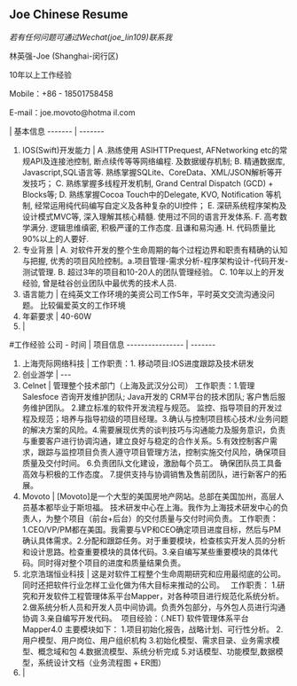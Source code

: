 ## Joe Chinese Resume

*若有任何问题可通过Wechat(joe_lin109)联系我*

林英强-Joe    (Shanghai-闵行区)

10年以上工作经验 

Mobile：+86 - 18501758458

E-mail：joe.movoto@hotma il.com


 | 基本信息
------- | -------
1. IOS(Swift)开发能力 | A .熟练使用 ASIHTTPrequest, AFNetworking etc的常规API及连接池控制, 断点续传等等网络编程. 及数据缓存机制;  B. 精通数据库, Javascript,SQL语言等. 熟练掌握SQLite、CoreData、XML/JSON解析等开发技巧； C. 熟练掌握多线程开发机制, Grand Central Dispatch (GCD) + Blocks等;  D. 熟练掌握Cocoa Touch中的Delegate, KVO, Notification 等机制, 经常运用纯代码编写自定义及各种复杂的UI控件； E. 深研系统程序架构及设计模式MVC等, 深入理解其核心精髓. 使用过不同的语言开发体系.                                                 F. 高考数学满分. 逻辑思维缜密, 积极严谨的工作态度. 且谦和易沟通.                                   H. 代码质量比90%以上的人要好. 
2. 专业背景 | A. 对软件开发的整个生命周期的每个过程边界和职责有精确的认知与把握, 优秀的项目风险控制。a.项目管理-需求分析-程序架构设计-代码开发-测试管理.        B. 超过3年的项目和10-20人的团队管理经验。                  C. 10年以上的开发经验, 曾是硅谷创业团队中最优秀的技术人员. 
3. 语言能力 | 在纯英文工作环境的美资公司工作5年，平时英文交流沟通没问题。 比较偏爱英文的工作环境
4. 年薪要求 | 40-60W
5.  | 


 




#工作经验
公司 - 时间 | 项目信息
---------------- | -------
1. 上海壳际网络科技    | 工作职责：1.  移动项目:IOS进度跟踪及技术研发  
2. 创业游学    |  --- 
3. Celnet  | 管理整个技术部门（上海及武汉分公司） 工作职责：1.管理 Salesfoce 咨询开发维护团队; Java开发的 CRM平台的技术团队; 客户售后服务维护团队。 2.建立标准的软件开发流程与规范。 监控、指导项目的开发过程及规范；培养与指导初级的项目经理。3.确认与控制项目核心技术/业务问题的解决方案的风险。4.需要展现优秀的谈判技巧与沟通能力及服务意识，负责与重要客户进行协调沟通，建立良好与稳定的合作关系。5.有效控制客户需求，跟踪与监控项目负责人遵守项目管理方法，控制实施交付风险，确保项目质量及交付时间。 6.负责团队文化建设，激励每个员工。 确保团队员工具备高效与积极的工作态度。 7.提供支持与协调销售及售前团队，进行新客户的拓展。
4. Movoto  |   [Movoto]是一个大型的美国房地产网站。总部在美国加州，高层人员基本都毕业于斯坦福。 技术研发中心在上海。我作为上海技术研发中心的负责人，为整个项目（前台+后台）的交付质量与交付时间负责。 工作职责：1.CEO/VP/PM都在美国。我需要与VP和CEO确定项目进度目标，然后与PM确认具体需求。2.分配和跟踪任务。对于重要模块，检查核实开发人员的分析和设计思路。检查重要模块的具体代码。3.亲自编写某些重要模块的具体代码。同时得对整个项目的进度和质量结果负责。 
5. 北京浩瑞恒业科技 | 这是对软件工程整个生命周期研究和应用最彻底的公司。同时还把软件行业怎样工业化做为伟大目标来推动的公司。 
 
工作职责： 
1.研究和开发软件工程管理体系平台Mapper，对各种项目进行规范化系统分析。 
2.做系统分析人员和开发人员中间协调。负责外包部分，与外包人员进行沟通协调 
3.亲自编写开发代码。 
 项目经验：（.NET) 
软件管理体系平台Mapper4.0 
主要模块如下： 
1.项目初始化报告，战略计划、可行性分析。 
2.用户模型、用户岗位、用户组织机构 
3.初始化模型、需求目录、业务需求模型、概念域和包 
4.数据流模型、系统分析完成 
5.对话模型、功能模型,数据模型，系统设计文档（业务流程图 + ER图） 
6.  | 

